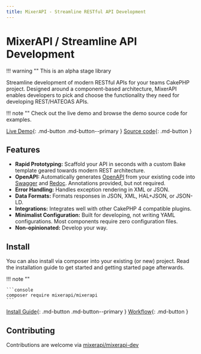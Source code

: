 ```yaml
---
title: MixerAPI - Streamline RESTful API Development
---
```


# MixerAPI / Streamline API Development

!!! warning ""
    This is an alpha stage library

Streamline development of modern RESTful APIs for your teams CakePHP project. Designed around a component-based
architecture, MixerAPI enables developers to pick and choose the functionality they need for developing REST/HATEOAS APIs.

!!! note ""
    Check out the live demo and browse the demo source code for examples.

[Live Demo](https://demo.mixerapi.com){: .md-button .md-button--primary }
[Source code](https://github.com/mixerapi/demo){: .md-button }

## Features

- **Rapid Prototyping:** Scaffold your API in seconds with a custom Bake template geared towards modern REST architecture.
- **OpenAPI:** Automatically generates [OpenAPI](https://www.openapis.org/) from your existing code into
[Swagger](https://swagger.io/) and [Redoc](https://redoc.ly/). Annotations provided, but not required.
- **Error Handling:** Handles exception rendering in XML or JSON.
- **Data Formats:** Formats responses in JSON, XML, HAL+JSON, or JSON-LD.
- **Integrations:** Integrates well with other CakePHP 4 compatible plugins.
- **Minimalist Configuration:** Built for developing, not writing YAML configurations. Most components require zero
configuration files.
- **Non-opinionated:** Develop your way.

## Install

<!-- MixerAPI can be setup using an app skeleton that contains a docker-compose setup. -->
You can also install via composer into your existing (or new) project. Read the installation guide to get started and
getting started page afterwards.

!!! note ""
<!--
    Skip the guide and get started with the application skeleton
    ```console
    composer create-project -s dev --prefer-dist mixerapi/app
    ```
    or composer
-->
    ```console
    composer require mixerapi/mixerapi
    ```

[Install Guide](/install){: .md-button .md-button--primary }
[Workflow](/workflow){: .md-button }

## Contributing

Contributions are welcome via [mixerapi/mixerapi-dev](https://github.com/mixerapi/mixerapi-dev)
